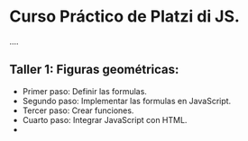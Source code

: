 # Curso Práctico de Platzi di JS.

....

## Taller 1: Figuras geométricas:

- Primer paso: Definir las formulas.
- Segundo paso: Implementar las formulas en JavaScript.
- Tercer paso: Crear funciones.
- Cuarto paso: Integrar JavaScript con HTML.
-
